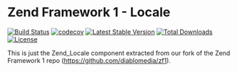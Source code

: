 Zend Framework 1 - Locale
============================
[![Build Status](https://travis-ci.org/diablomedia/zf1-locale.svg?branch=master)](https://travis-ci.org/diablomedia/zf1-locale)
[![codecov](https://codecov.io/gh/diablomedia/zf1-locale/branch/master/graph/badge.svg)](https://codecov.io/gh/diablomedia/zf1-locale)
[![Latest Stable Version](https://poser.pugx.org/diablomedia/zendframework1-locale/v/stable)](https://packagist.org/packages/diablomedia/zendframework1-locale)
[![Total Downloads](https://poser.pugx.org/diablomedia/zendframework1-locale/downloads)](https://packagist.org/packages/diablomedia/zendframework1-locale)
[![License](https://poser.pugx.org/diablomedia/zendframework1-locale/license)](https://packagist.org/packages/diablomedia/zendframework1-locale)

This is just the Zend_Locale component extracted from our fork of the Zend Framework 1 repo (https://github.com/diablomedia/zf1).
